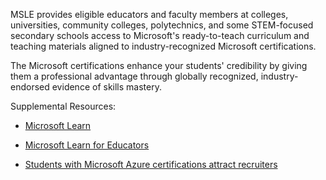 MSLE provides eligible educators and faculty members at colleges, universities, community colleges, polytechnics, and some STEM-focused secondary schools access to Microsoft's ready-to-teach curriculum and teaching materials aligned to industry-recognized Microsoft certifications. 

The Microsoft certifications enhance your students' credibility by giving them a professional advantage through globally recognized, industry-endorsed evidence of skills mastery. 

Supplemental Resources: 

- [Microsoft Learn](https://aka.ms/learn) 

- [Microsoft Learn for Educators](https://aka.ms/msle)

- [Students with Microsoft Azure certifications attract recruiters](https://aka.ms/MSLEBlogHK) 
